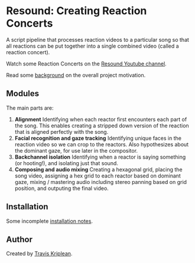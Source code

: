 # Resound: Creating Reaction Concerts
A script pipeline that processes reaction videos to a particular song so that all reactions can be put together into a single combined video (called a reaction concert).

Watch some Reaction Concerts on the [Resound Youtube channel](https://www.youtube.com/channel/UCL7KNnyjribwiNTnSIosOeQ). 

Read some [background](https://traviskriplean.com/video-considerit-sajpp9) on the overall project motivation.

## Modules
The main parts are:

1) **Alignment** Identifying when each reactor first encounters each part of the song. This enables creating a stripped down version of the reaction that is aligned perfectly with the song.
2) **Facial recognition and gaze tracking** Identifying unique faces in the reaction video so we can crop to the reactors. Also hypothesizes about the dominant gaze, for use later in the compositor.
3) **Backchannel isolation** Identifying when a reactor is saying something (or hooting!), and isolating just that sound.
4) **Composing and audio mixing** Creating a hexagonal grid, placing the song video, assigning a hex grid to each reactor based on dominant gaze, mixing / mastering audio including stereo panning based on grid position, and outputing the final video.

## Installation

Some incomplete [installation notes](installation.md).

## Author

Created by [Travis Kriplean](https://traviskriplean.com).

